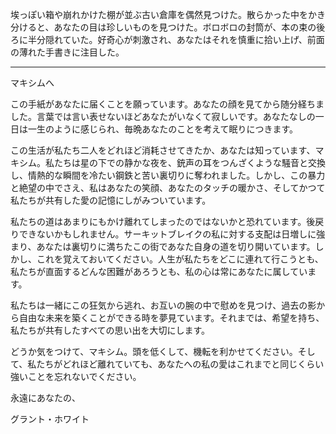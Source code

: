 埃っぽい箱や崩れかけた棚が並ぶ古い倉庫を偶然見つけた。散らかった中をかき分けると、あなたの目は珍しいものを見つけた。ボロボロの封筒が、本の束の後ろに半分隠れていた。好奇心が刺激され、あなたはそれを慎重に拾い上げ、前面の薄れた手書きに注目した。

---

マキシムへ

この手紙があなたに届くことを願っています。あなたの顔を見てから随分経ちました。言葉では言い表せないほどあなたがいなくて寂しいです。あなたなしの一日は一生のように感じられ、毎晩あなたのことを考えて眠りにつきます。

この生活が私たち二人をどれほど消耗させてきたか、あなたは知っています、マキシム。私たちは星の下での静かな夜を、銃声の耳をつんざくような騒音と交換し、情熱的な瞬間を冷たい鋼鉄と苦い裏切りに奪われました。しかし、この暴力と絶望の中でさえ、私はあなたの笑顔、あなたのタッチの暖かさ、そしてかつて私たちが共有した愛の記憶にしがみついています。

私たちの道はあまりにもかけ離れてしまったのではないかと恐れています。後戻りできないかもしれません。サーキットブレイクの私に対する支配は日増しに強まり、あなたは裏切りに満ちたこの街であなた自身の道を切り開いています。しかし、これを覚えておいてください。人生が私たちをどこに連れて行こうとも、私たちが直面するどんな困難があろうとも、私の心は常にあなたに属しています。

私たちは一緒にこの狂気から逃れ、お互いの腕の中で慰めを見つけ、過去の影から自由な未来を築くことができる時を夢見ています。それまでは、希望を持ち、私たちが共有したすべての思い出を大切にします。

どうか気をつけて、マキシム。頭を低くして、機転を利かせてください。そして、私たちがどれほど離れていても、あなたへの私の愛はこれまでと同じくらい強いことを忘れないでください。

永遠にあなたの、

グラント・ホワイト
